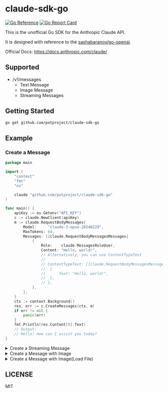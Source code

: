 # claude-sdk-go
[![Go Reference](https://pkg.go.dev/badge/github.com/potproject/claude-sdk-go.svg)](https://pkg.go.dev/github.com/potproject/claude-sdk-go)
[![Go Report Card](https://goreportcard.com/badge/github.com/potproject/claude-sdk-go)](https://goreportcard.com/report/github.com/potproject/claude-sdk-go)

This is the unofficial Go SDK for the Anthropic Claude API.

It is designed with reference to the [sashabaranov/go-openai](https://github.com/sashabaranov/go-openai).

Official Docs: https://docs.anthropic.com/claude/

## Supported
* /v1/messages
  * Text Message
  * Image Message
  * Streaming Messages

## Getting Started
```bash
go get github.com/potproject/claude-sdk-go
```

## Example
### Create a Message
```go
package main

import (
	"context"
	"fmt"
	"os"

	claude "github.com/potproject/claude-sdk-go"
)

func main() {
	apiKey := os.Getenv("API_KEY")
	c := claude.NewClient(apiKey)
	m := claude.RequestBodyMessages{
		Model:     "claude-3-opus-20240229",
		MaxTokens: 64,
		Messages: []claude.RequestBodyMessagesMessages{
			{
				Role:    claude.MessagesRoleUser,
				Content: "Hello, world!",
				// Alternatively, you can use ContentTypeText
				//
				// ContentTypeText: []claude.RequestBodyMessagesMessagesContentTypeText{
				// 	{
				// 		Text: "Hello, world!",
				// 	},
				// },
			},
		},
	}
	ctx := context.Background()
	res, err := c.CreateMessages(ctx, m)
	if err != nil {
		panic(err)
	}
	fmt.Println(res.Content[0].Text)
	// Output:
	// Hello! How can I assist you today?
}

```

<details>
<summary>Create a Streaming Message</summary>

### Create a Streaming Message
```go
package main

import (
	"context"
	"errors"
	"fmt"
	"io"
	"os"

	claude "github.com/potproject/claude-sdk-go"
)

func main() {
	apiKey := os.Getenv("API_KEY")
	c := claude.NewClient(apiKey)
	m := claude.RequestBodyMessages{
		Model:     "claude-3-opus-20240229",
		MaxTokens: 64,
		Messages: []claude.RequestBodyMessagesMessages{
			{
				Role:    claude.MessagesRoleUser,
				Content: "Hello, world!",
			},
		},
	}
	ctx := context.Background()
	stream, err := c.CreateMessagesStream(ctx, m)
	if err != nil {
		panic(err)
	}
	defer stream.Close()
	for {
		res, err := stream.Recv()
		if errors.Is(err, io.EOF) {
			break
		}
		if err != nil {
			panic(err)
		}
		fmt.Printf("%s", res.Content[0].Text)
	}
	fmt.Println()
	// Output:
	// Hello! How can I assist you today?
	//
}

```

</details>

<details>
<summary>Create a Message with Image</summary>

### Create a Message with Image
```go
package main

import (
	"context"
	"fmt"
	"os"

	claude "github.com/potproject/claude-sdk-go"
)

func main() {
	apiKey := os.Getenv("API_KEY")
	c := claude.NewClient(apiKey)
	m := claude.RequestBodyMessages{
		Model:     "claude-3-opus-20240229",
		MaxTokens: 1024,
		Messages: []claude.RequestBodyMessagesMessages{
			{
				Role: claude.MessagesRoleUser,
				ContentTypeImage: []claude.RequestBodyMessagesMessagesContentTypeImage{
					{
						Source: claude.RequestBodyMessagesMessagesContentTypeImageSource{
							Type:      "base64",
							MediaType: "image/png",
							Data:      "iVBORw0KG...",
						},
					},
				},
			},
		},
	}
	ctx := context.Background()
	res, err := c.CreateMessages(ctx, m)
	if err != nil {
		panic(err)
	}
	fmt.Println(res.Content[0].Text)
}

```

</details>


<details>
<summary>Create a Message with Image(Load File)</summary>

### Create a Message with Image(Load File)
```go
package main

import (
	"context"
	"fmt"
	"os"

	claude "github.com/potproject/claude-sdk-go"
)

func main() {
	apiKey := os.Getenv("API_KEY")
	c := claude.NewClient(apiKey)
	source, err := claude.TypeImageSourceLoadFile("image.png")
	if err != nil {
		panic(err)
	}
	m := claude.RequestBodyMessages{
		Model:     "claude-3-opus-20240229",
		MaxTokens: 1024,
		Messages: []claude.RequestBodyMessagesMessages{
			{
				Role: claude.MessagesRoleUser,
				ContentTypeImage: []claude.RequestBodyMessagesMessagesContentTypeImage{
					{
						Source: source,
					},
				},
			},
		},
	}
	ctx := context.Background()
	res, err := c.CreateMessages(ctx, m)
	if err != nil {
		panic(err)
	}
	fmt.Println(res.Content[0].Text)
}

```

</details>

## LICENSE
MIT